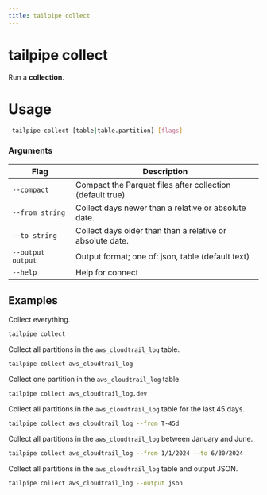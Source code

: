 ```yaml
---
title: tailpipe collect
---
```


# tailpipe collect

Run a **collection**.

# Usage
```bash
 tailpipe collect [table|table.partition] [flags]
 ```

### Arguments

| Flag | Description
|-|-
|  `--compact`       | Compact the Parquet files after collection (default true)
|  `--from string`   | Collect days newer than a relative or absolute date.
| `--to string`      | Collect days older than than a relative or absolute date.
| `--output output`  | Output format; one of: json, table (default text)
|  `--help`          | Help for connect

## Examples

Collect everything.

```bash
tailpipe collect
```

Collect all partitions in the `aws_cloudtrail_log` table.

```bash
tailpipe collect aws_cloudtrail_log
```

Collect one partition in the `aws_cloudtrail_log` table.

```bash
tailpipe collect aws_cloudtrail_log.dev
```

Collect all partitions in the `aws_cloudtrail_log` table for the last 45 days.

```bash
tailpipe collect aws_cloudtrail_log --from T-45d
```

Collect all partitions in the `aws_cloudtrail_log` between January and June.

```bash
tailpipe collect aws_cloudtrail_log --from 1/1/2024 --to 6/30/2024
```

Collect all partitions in the `aws_cloudtrail_log` table and output JSON.

```bash
tailpipe collect aws_cloudtrail_log --output json
```
